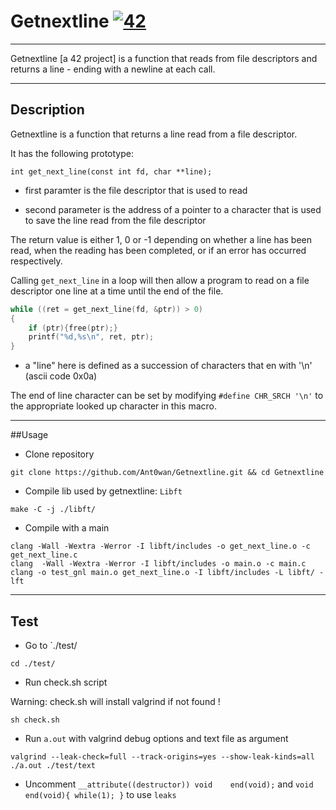 # Getnextline [![42](https://i.imgur.com/9NXfcit.jpg)](i.imgur.com/9NXfcit.jpg)

---

Getnextline [a 42 project] is a function that reads from file descriptors and returns a line - ending with a newline at each call.

---

## Description

Getnextline is a function that returns a line read from a file descriptor.

It has the following prototype:

```
int	get_next_line(const int fd, char **line);
```

- first paramter is the file descriptor that is used to read

- second parameter is the address of a pointer to a character that is used to save the line read from the file descriptor

The return value is either 1, 0 or -1 depending on whether a line has been read, when the reading has been completed, or if an error has occurred respectively.

Calling `get_next_line` in a loop will then allow a program to read on a file descriptor one line at a time until the end of the file.

```C
while ((ret = get_next_line(fd, &ptr)) > 0)
{
	if (ptr){free(ptr);}
	printf("%d,%s\n", ret, ptr);
}
```

- a "line" here is defined as a succession of characters that en with '\n' (ascii code 0x0a)

The end of line character can be set by modifying `#define CHR_SRCH '\n'` to the appropriate looked up character in this macro.

---

##Usage

- Clone repository

```shell=
git clone https://github.com/Ant0wan/Getnextline.git && cd Getnextline
```

- Compile lib used by getnextline: `Libft`

```shell=
make -C -j ./libft/
```

- Compile with a main

```shell=
clang -Wall -Wextra -Werror -I libft/includes -o get_next_line.o -c get_next_line.c
clang  -Wall -Wextra -Werror -I libft/includes -o main.o -c main.c
clang -o test_gnl main.o get_next_line.o -I libft/includes -L libft/ -lft
```

---

## Test

- Go to `./test/

```shell=
cd ./test/
```

- Run check.sh script

Warning: check.sh will install valgrind if not found !

```shell=
sh check.sh
```

- Run `a.out` with valgrind debug options and text file as argument

```shell=
valgrind --leak-check=full --track-origins=yes --show-leak-kinds=all ./a.out ./test/text
```

- Uncomment `__attribute((destructor)) void    end(void);` and `void	end(void){ while(1); }` to use `leaks`
